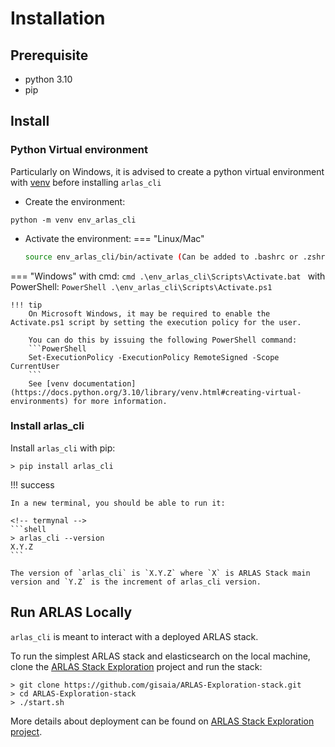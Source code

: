 # Installation

## Prerequisite

- python 3.10
- pip 

## Install

### Python Virtual environment

Particularly on Windows, it is advised to create a python virtual environment with [venv](https://docs.python.org/3.10/library/venv.html#creating-virtual-environments) before installing `arlas_cli`

- Create the environment:
```shell
python -m venv env_arlas_cli
```

- Activate the environment:
=== "Linux/Mac"
    ```bash
    source env_arlas_cli/bin/activate (Can be added to .bashrc or .zshrc)
    ```
=== "Windows"
    with cmd:
    ```cmd
    .\env_arlas_cli\Scripts\Activate.bat
    ```
    with PowerShell:
    ```PowerShell
    .\env_arlas_cli\Scripts\Activate.ps1
    ```

    !!! tip
        On Microsoft Windows, it may be required to enable the Activate.ps1 script by setting the execution policy for the user. 

        You can do this by issuing the following PowerShell command:
        ```PowerShell
        Set-ExecutionPolicy -ExecutionPolicy RemoteSigned -Scope CurrentUser
        ```
        See [venv documentation](https://docs.python.org/3.10/library/venv.html#creating-virtual-environments) for more information.

### Install arlas_cli
Install `arlas_cli` with pip:

<!-- termynal -->
```shell
> pip install arlas_cli
```

!!! success

    In a new terminal, you should be able to run it:
    
    <!-- termynal -->
    ```shell
    > arlas_cli --version
    X.Y.Z
    ```

    The version of `arlas_cli` is `X.Y.Z` where `X` is ARLAS Stack main version and `Y.Z` is the increment of arlas_cli version.

## Run ARLAS Locally

`arlas_cli` is meant to interact with a deployed ARLAS stack. 

To run the simplest ARLAS stack and elasticsearch on the local machine, clone the [ARLAS Stack Exploration](https://github.com/gisaia/ARLAS-Exploration-stack) project and run the stack:

<!-- termynal -->
```shell
> git clone https://github.com/gisaia/ARLAS-Exploration-stack.git
> cd ARLAS-Exploration-stack
> ./start.sh
```

More details about deployment can be found on [ARLAS Stack Exploration project](https://github.com/gisaia/ARLAS-Exploration-stack).
